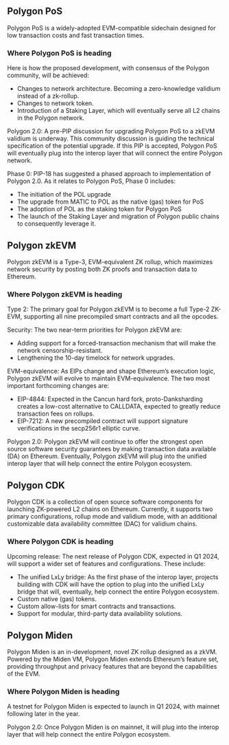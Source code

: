 <style>
  [data-md-color-scheme="default"] {
    .md-main, .md-sidebar__scrollwrap {
          background-color: #ebf5fa !important;
    }
   }
  [data-md-color-scheme="slate"] {
      .md-main, .md-sidebar__scrollwrap {
            background-color: #b292f7 !important;
      }
   }
</style>

## Polygon PoS 

Polygon PoS is a widely-adopted EVM-compatible sidechain designed for low transaction costs and fast transaction times.

### Where Polygon PoS is heading

Here is how the proposed development, with consensus of the Polygon community, will be achieved:

- Changes to network architecture. Becoming a zero-knowledge validium instead of a zk-rollup.
- Changes to network token.
- Introduction of a Staking Layer, which will eventually serve all L2 chains in the Polygon network.

Polygon 2.0: A pre-PIP discussion for upgrading Polygon PoS to a zkEVM validium is underway. This community discussion is guiding the technical specification of the potential upgrade. If this PIP is accepted, Polygon PoS will eventually plug into the interop layer that will connect the entire Polygon network. 

Phase 0: PIP-18 has suggested a phased approach to implementation of Polygon 2.0. As it relates to Polygon PoS, Phase 0 includes:

- The initiation of the POL upgrade
- The upgrade from MATIC to POL as the native (gas) token for PoS
- The adoption of POL as the staking token for Polygon PoS
- The launch of the Staking Layer and migration of Polygon public chains to consequently leverage it.

## Polygon zkEVM

Polygon zkEVM is a Type-3, EVM-equivalent ZK rollup, which maximizes network security by posting both ZK proofs and transaction data to Ethereum.

### Where Polygon zkEVM is heading

Type 2: The primary goal for Polygon zkEVM is to become a full Type-2 ZK-EVM, supporting all nine precompiled smart contracts and all the opcodes. 

Security: The two near-term priorities for Polygon zkEVM are:
- Adding support for a forced-transaction mechanism that will make the network censorship-resistant.
- Lengthening the 10-day timelock for network upgrades.

EVM-equivalence: As EIPs change and shape Ethereum’s execution logic, Polygon zkEVM will evolve to maintain EVM-equivalence. The two most important forthcoming changes are:
- EIP-4844: Expected in the Cancun hard fork, proto-Danksharding creates a low-cost alternative to CALLDATA, expected to greatly reduce transaction fees on rollups.
- EIP-7212: A new precompiled contract will support signature verifications in the secp256r1 elliptic curve.

Polygon 2.0: Polygon zkEVM will continue to offer the strongest open source software security guarantees by making transaction data available (DA) on Ethereum. Eventually, Polygon zkEVM will plug into the unified interop layer that will help connect the entire Polygon ecosystem.

## Polygon CDK

Polygon CDK is a collection of open source software components for launching ZK-powered L2 chains on Ethereum. Currently, it supports two primary configurations, rollup mode and validium mode, with an additional customizable data availability committee (DAC) for validium chains. 

### Where Polygon CDK is heading

Upcoming release: The next release of Polygon CDK, expected in Q1 2024, will support a wider set of features and configurations. These include:

- The unified LxLy bridge: As the first phase of the interop layer, projects building with CDK will have the option to plug into the unified LxLy bridge that will, eventually, help connect the entire Polygon ecosystem.
- Custom native (gas) tokens.
- Custom allow-lists for smart contracts and transactions.
- Support for modular, third-party data availability solutions.

## Polygon Miden

Polygon Miden is an in-development, novel ZK rollup designed as a zkVM. Powered by the Miden VM, Polygon Miden extends Ethereum’s feature set, providing throughput and privacy features that are beyond the capabilities of the EVM. 

### Where Polygon Miden is heading

A testnet for Polygon Miden is expected to launch in Q1 2024, with mainnet following later in the year. 

Polygon 2.0: Once Polygon Miden is on mainnet, it will plug into the interop layer that will help connect the entire Polygon ecosystem.
